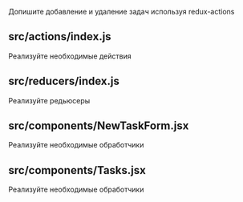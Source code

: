 Допишите добавление и удаление задач используя redux-actions

## src/actions/index.js
Реализуйте необходимые действия

## src/reducers/index.js
Реализуйте редьюсеры

## src/components/NewTaskForm.jsx
Реализуйте необходимые обработчики

## src/components/Tasks.jsx
Реализуйте необходимые обработчики